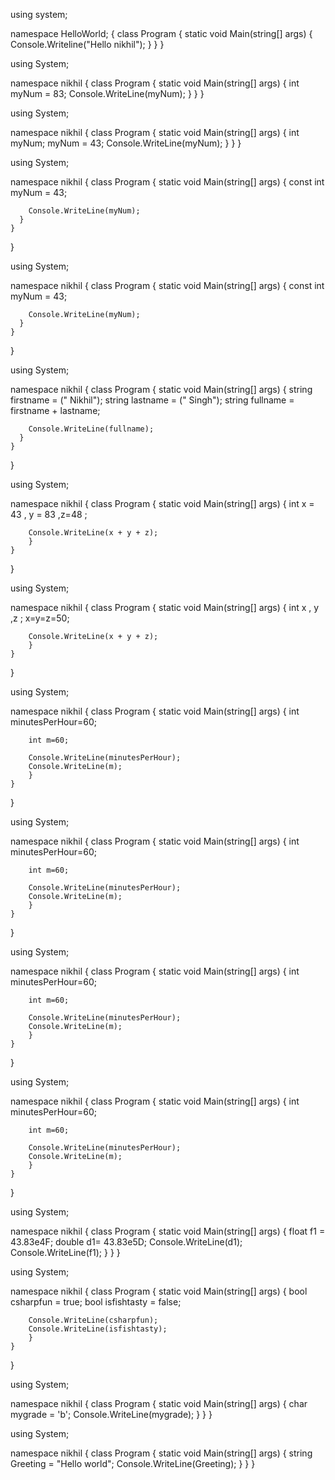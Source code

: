 using system;

  namespace HelloWorld;
  {
    class Program
    {
      static void Main(string[] args)
      {
        Console.Writeline("Hello nikhil");
      }
    }
  }


using System;

  namespace nikhil
  {
    class Program
    {
      static void Main(string[] args)
      {
        int myNum = 83;
        Console.WriteLine(myNum);
      }
    }
  }


using System;

  namespace nikhil
  {
    class Program
    {
      static void Main(string[] args)
      {
        int myNum;
        myNum = 43;
        Console.WriteLine(myNum);
      }
    }
  }



using System;

  namespace nikhil
  {
    class Program
    {
      static void Main(string[] args)
      {
        const int myNum = 43;
       
        Console.WriteLine(myNum);
      }
    }
  }



using System;

  namespace nikhil
  {
    class Program
    {
      static void Main(string[] args)
      {
        const int myNum = 43;
       
        Console.WriteLine(myNum);
      }
    }
  }


using System;

  namespace nikhil
  {
    class Program
    {
      static void Main(string[] args)
      {
        string firstname = ("  Nikhil");
        string lastname =  (" Singh");
        string fullname =  firstname + lastname;


        Console.WriteLine(fullname);
      }
    }
  }


 using System;

  namespace nikhil
  {
    class Program
    {
      static void Main(string[] args)
      {
        int x = 43 , y = 83 ,z=48 ;

        Console.WriteLine(x + y + z);
        }
    }
  }


using System;

  namespace nikhil
  {
    class Program
    {
      static void Main(string[] args)
      {
        int x  , y  ,z ;
        x=y=z=50;

        Console.WriteLine(x + y + z);
        }
    }
  }


using System;

  namespace nikhil
  {
    class Program
    {
      static void Main(string[] args)
      {
        int minutesPerHour=60;
         
        int m=60;

        Console.WriteLine(minutesPerHour);
        Console.WriteLine(m);
        }
    }
  }


using System;

  namespace nikhil
  {
    class Program
    {
      static void Main(string[] args)
      {
        int minutesPerHour=60;
         
        int m=60;

        Console.WriteLine(minutesPerHour);
        Console.WriteLine(m);
        }
    }
  }


using System;

  namespace nikhil
  {
    class Program
    {
      static void Main(string[] args)
      {
        int minutesPerHour=60;
         
        int m=60;

        Console.WriteLine(minutesPerHour);
        Console.WriteLine(m);
        }
    }
  }


using System;

  namespace nikhil
  {
    class Program
    {
      static void Main(string[] args)
      {
        int minutesPerHour=60;
         
        int m=60;

        Console.WriteLine(minutesPerHour);
        Console.WriteLine(m);
        }
    }
  }


using System;

  namespace nikhil
  {
    class Program
    {
      static void Main(string[] args)
      {
        float f1 = 43.83e4F;
        double d1= 43.83e5D;
        Console.WriteLine(d1);
        Console.WriteLine(f1);
        }
    }
  }


using System;

  namespace nikhil
  {
    class Program
    {
      static void Main(string[] args)
      {
        bool csharpfun = true;
        bool isfishtasty = false;
        
        Console.WriteLine(csharpfun);
        Console.WriteLine(isfishtasty);
        }
    }
  }


using System;

  namespace nikhil
  {
    class Program
    {
      static void Main(string[] args)
      {
       char mygrade = 'b';
       Console.WriteLine(mygrade);
        }
    }
  }


using System;

  namespace nikhil
  {
    class Program
    {
      static void Main(string[] args)
      {
       string Greeting = "Hello world";
       Console.WriteLine(Greeting);
        }
    }
  }

